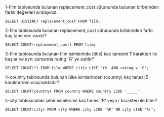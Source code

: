 1-film tablosunda bulunan replacement_cost sütununda bulunan birbirinden farklı değerleri sıralayınız.

`SELECT DISTINCT replacement_cost FROM film;`

2-film tablosunda bulunan replacement_cost sütununda birbirinden farklı kaç tane veri vardır?

`SELECT COUNT(replacement_cost) FROM film; `

3-film tablosunda bulunan film isimlerinde (title) kaç tanesini T karakteri ile başlar ve aynı zamanda rating 'G' ye eşittir?

`SELECT COUNT(*) FROM film
WHERE title LIKE 't%' AND rating = 'G'; `

4-country tablosunda bulunan ülke isimlerinden (country) kaç tanesi 5 karakterden oluşmaktadır?

`SELECT COUNT(country) FROM country
WHERE country LIKE '_____';`

5-city tablosundaki şehir isimlerinin kaç tanesi 'R' veya r karakteri ile biter?

`SELECT COUNT(city) FROM city WHERE city LIKE '%R' OR city LIKE '%r'; `
